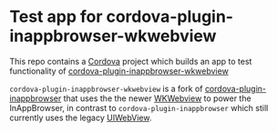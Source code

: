 Test app for cordova-plugin-inappbrowser-wkwebview 
==================================================

This repo contains a [Cordova](http://cordova.apache.org/) project which builds an app to test functionality of [cordova-plugin-inappbrowser-wkwebview ](https://github.com/dpa99c/cordova-plugin-inappbrowser-wkwebview)

`cordova-plugin-inappbrowser-wkwebview` is a fork of [cordova-plugin-inappbrowser](https://github.com/apache/cordova-plugin-inappbrowser) that uses the the newer [WKWebview](https://developer.apple.com/documentation/webkit/wkwebview) to power the InAppBrowser, in contrast to `cordova-plugin-inappbrowser` which still currently uses the legacy [UIWebView](https://developer.apple.com/documentation/uikit/uiwebview).